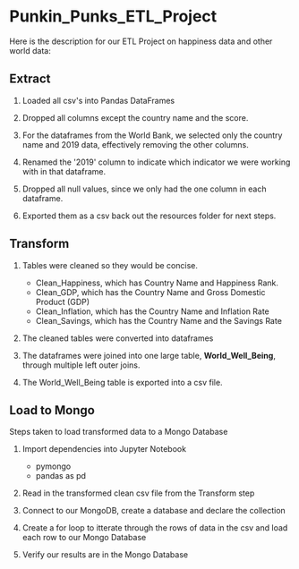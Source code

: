 # Punkin_Punks_ETL_Project

Here is the description for our ETL Project on happiness data and other world data:

## Extract

1) Loaded all csv's into Pandas DataFrames

2) Dropped all columns except the country name and the score.
 
3) For the dataframes from the World Bank, we selected only the country name and 2019 data, effectively removing the other columns. 

4) Renamed the '2019' column to indicate which indicator we were working with in that dataframe.

5) Dropped all null values, since we only had the one column in each dataframe. 

6) Exported them as a csv back out the resources folder for next steps.


## Transform

1) Tables were cleaned so they would be concise.
    * Clean_Happiness, which has Country Name and Happiness Rank.
    * Clean_GDP, which has the Country Name and Gross Domestic Product (GDP)
    * Clean_Inflation, which has the Country Name and Inflation Rate
    * Clean_Savings, which has the Country Name and the Savings Rate

2) The cleaned tables were converted into dataframes

3) The dataframes were joined into one large table, **World_Well_Being**, through multiple left outer joins.
    
4) The World_Well_Being table is exported into a csv file.


## Load to Mongo

Steps taken to load transformed data to a Mongo Database

1) Import dependencies into Jupyter Notebook
    * pymongo
    * pandas as pd
    
2) Read in the transformed clean csv file from the Transform step

3) Connect to our MongoDB, create a database and declare the collection

4) Create a for loop to itterate through the rows of data in the csv and load each row to our Mongo Database

5) Verify our results are in the Mongo Database

